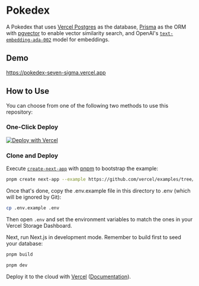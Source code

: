 # Pokedex

A Pokedex that uses [Vercel Postgres](https://vercel.com/postgres) as the database, [Prisma](https://prisma.io/) as the ORM with [pgvector](https://github.com/pgvector/pgvector-node#prisma) to enable vector similarity search, and OpenAI's [`text-embedding-ada-002`](https://platform.openai.com/docs/guides/embeddings) model for embeddings.

## Demo

https://pokedex-seven-sigma.vercel.app

## How to Use

You can choose from one of the following two methods to use this repository:

### One-Click Deploy

[![Deploy with Vercel](https://vercel.com/button)](https://vercel.com/new/clone?repository-url=https://github.com/antonioperez/Pokedex&env=OPENAI_API_KEY&envDescription=Get+your+OpenAI+API+key+here%3A&envLink=https%3A%2F%2Fplatform.openai.com%2Faccount%2Fapi-keys&project-name=pokedex&repository-name=pokedex&demo-title=Vercel+Postgres+%2B+Prisma+%2B+pgvector+Next.js+Starter&demo-description=A+Next.js+template+that+uses+Vercel+Postgres+as+the+database%2C+Prisma+as+the+ORM+with+pgvector+to+enable+vector+similarity+search%2C+and+OpenAI%E2%80%99s+models+for+text+embeddings.&demo-url=https://pokedex-seven-sigma.vercel.app&demo-image=https://static.wikia.nocookie.net/pokemon-fano/images/6/6f/Poke_Ball.png/revision/latest/scale-to-width-down/767?cb=20140520015336&stores=%5B%7B%22type%22%3A%22kv%22%7D%2C%7B%22type%22%3A%22postgres%22%7D%5D)

### Clone and Deploy

Execute [`create-next-app`](https://github.com/vercel/next.js/tree/canary/packages/create-next-app) with [pnpm](https://pnpm.io/installation) to bootstrap the example:

```bash
pnpm create next-app --example https://github.com/vercel/examples/tree/main/storage/pokedex
```

Once that's done, copy the .env.example file in this directory to .env (which will be ignored by Git):

```bash
cp .env.example .env
```

Then open `.env` and set the environment variables to match the ones in your Vercel Storage Dashboard.

Next, run Next.js in development mode. Remember to build first to seed your database:

```bash
pnpm build
```

```bash
pnpm dev
```

Deploy it to the cloud with [Vercel](https://vercel.com/new?utm_source=github&utm_medium=readme&utm_campaign=vercel-examples) ([Documentation](https://nextjs.org/docs/deployment)).
